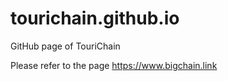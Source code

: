 # tourichain.github.io
GitHub page of TouriChain

Please refer to the page https://www.bigchain.link



